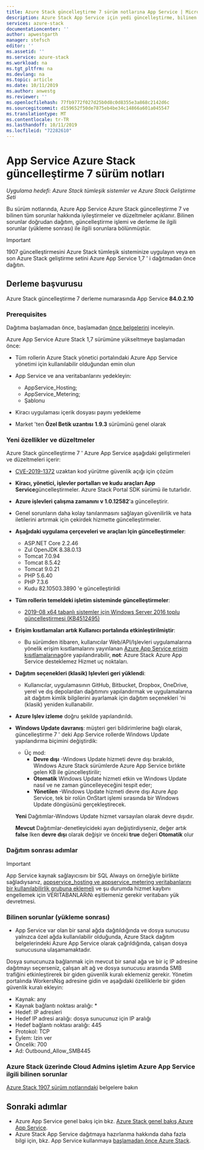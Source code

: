 ```yaml
---
title: Azure Stack güncelleştirme 7 sürüm notlarına App Service | Microsoft Docs
description: Azure Stack App Service için yedi güncelleştirme, bilinen sorunlar ve güncelleştirmenin indirileceği hakkında bilgi edinin.
services: azure-stack
documentationcenter: ''
author: apwestgarth
manager: stefsch
editor: ''
ms.assetid: ''
ms.service: azure-stack
ms.workload: na
ms.tgt_pltfrm: na
ms.devlang: na
ms.topic: article
ms.date: 10/11/2019
ms.author: anwestg
ms.reviewer: ''
ms.openlocfilehash: 77fb9772f027d25b0d8c0d8355e3a868c2142d6c
ms.sourcegitcommit: d159652f50de7875eb4be34c14866a601a045547
ms.translationtype: MT
ms.contentlocale: tr-TR
ms.lasthandoff: 10/11/2019
ms.locfileid: "72282610"
---
```

# <a name="app-service-on-azure-stack-update-7-release-notes"></a>App Service Azure Stack güncelleştirme 7 sürüm notları

*Uygulama hedefi: Azure Stack tümleşik sistemler ve Azure Stack Geliştirme Seti*

Bu sürüm notlarında, Azure App Service Azure Stack güncelleştirme 7 ve bilinen tüm sorunlar hakkında iyileştirmeler ve düzeltmeler açıklanır. Bilinen sorunlar doğrudan dağıtım, güncelleştirme işlemi ve derleme ile ilgili sorunlar (yükleme sonrası) ile ilgili sorunlara bölünmüştür.

> [!IMPORTANT]
> 1907 güncelleştirmesini Azure Stack tümleşik sisteminize uygulayın veya en son Azure Stack geliştirme setini Azure App Service 1,7 ' i dağıtmadan önce dağıtın.


## <a name="build-reference"></a>Derleme başvurusu

Azure Stack güncelleştirme 7 derleme numarasında App Service **84.0.2.10**

### <a name="prerequisites"></a>Prerequisites

Dağıtıma başlamadan önce, başlamadan [önce belgelerini](azure-stack-app-service-before-you-get-started.md) inceleyin.

Azure App Service Azure Stack 1,7 sürümüne yükseltmeye başlamadan önce:

- Tüm rollerin Azure Stack yönetici portalındaki Azure App Service yönetimi için kullanılabilir olduğundan emin olun

- App Service ve ana veritabanlarını yedekleyin:
  - AppService_Hosting;
  - AppService_Metering;
  - Şablonu

- Kiracı uygulaması içerik dosyası payını yedekleme

- Market 'ten **Özel Betik uzantısı** **1.9.3** sürümünü genel olarak

### <a name="new-features-and-fixes"></a>Yeni özellikler ve düzeltmeler

Azure Stack güncelleştirme 7 ' Azure App Service aşağıdaki geliştirmeleri ve düzeltmeleri içerir:

- [CVE-2019-1372](https://portal.msrc.microsoft.com/en-US/security-guidance/advisory/CVE-2019-1372) uzaktan kod yürütme güvenlik açığı için çözüm

- **Kiracı, yönetici, işlevler portalları ve kudu araçları App Service**güncelleştirmeler. Azure Stack Portal SDK sürümü ile tutarlıdır.

- **Azure işlevleri çalışma zamanını** **v 1.0.12582**'a güncelleştirir.

- Genel sorunların daha kolay tanılanmasını sağlayan güvenilirlik ve hata iletilerini artırmak için çekirdek hizmette güncelleştirmeler.

- **Aşağıdaki uygulama çerçeveleri ve araçları Için güncelleştirmeler**:
  - ASP.NET Core 2.2.46
  - Zul OpenJDK 8.38.0.13
  - Tomcat 7.0.94
  - Tomcat 8.5.42
  - Tomcat 9.0.21
  - PHP 5.6.40
  - PHP 7.3.6
  - Kudu 82.10503.3890 'e güncelleştirildi

- **Tüm rollerin temeldeki işletim sisteminde güncelleştirmeler**:
  - [2019-08 x64 tabanlı sistemler için Windows Server 2016 toplu güncelleştirmesi (KB4512495)](https://support.microsoft.com/help/4512495)

- **Erişim kısıtlamaları artık Kullanıcı portalında etkinleştirilmiştir**:
  - Bu sürümden itibaren, kullanıcılar Web/API/Işlevleri uygulamalarına yönelik erişim kısıtlamalarını yayınlanan [Azure App Service erişim kısıtlamalarına](https://docs.microsoft.com/azure/app-service/app-service-ip-restrictions)göre yapılandırabilir, **not**: Azure Stack Azure App Service desteklemez Hizmet uç noktaları.

- **Dağıtım seçenekleri (klasik) Işlevleri geri yüklendi**:
  - Kullanıcılar, uygulamasının GitHub, Bitbucket, Dropbox, OneDrive, yerel ve dış depolardan dağıtımını yapılandırmak ve uygulamalarına ait dağıtım kimlik bilgilerini ayarlamak için dağıtım seçenekleri 'ni (klasik) yeniden kullanabilir.

- **Azure Işlev izleme** doğru şekilde yapılandırıldı.

- **Windows Update davranış**: müşteri geri bildirimlerine bağlı olarak, güncelleştirme 7 ' deki App Service rollerde Windows Update yapılandırma biçimini değiştirdik:
  - Üç mod:
    - **Devre dışı** -Windows Update hizmeti devre dışı bırakıldı, Windows Azure Stack sürümlerde Azure App Service bırlıkte gelen KB ile güncelleştirilir;
    - **Otomatik** Windows Update hizmeti etkin ve Windows Update nasıl ve ne zaman güncelleyeceğini tespit eder;
    - **Yönetilen** -Windows Update hizmeti devre dışı Azure App Service, tek bir rolün OnStart işlemi sırasında bir Windows Update döngüsünü gerçekleştirecek.

  **Yeni** Dağıtımlar-Windows Update hizmet varsayılan olarak devre dışıdır.

  **Mevcut** Dağıtımlar-denetleyicideki ayarı değiştirdiyseniz, değer artık **false** Iken **devre dışı** olarak değişir ve önceki **true** değeri **Otomatik** olur

### <a name="post-deployment-steps"></a>Dağıtım sonrası adımlar

> [!IMPORTANT]
> App Service kaynak sağlayıcısını bir SQL Always on örneğiyle birlikte sağladıysanız, [appservice_hosting ve appservice_metering veritabanlarını bir kullanılabilirlik grubuna eklemeli](https://docs.microsoft.com/sql/database-engine/availability-groups/windows/availability-group-add-a-database) ve şu durumda hizmet kaybını engellemek için VERITABANLARıNı eşitlemeniz gerekir veritabanı yük devretmesi.

### <a name="known-issues-post-installation"></a>Bilinen sorunlar (yükleme sonrası)

- App Service var olan bir sanal ağda dağıtıldığında ve dosya sunucusu yalnızca özel ağda kullanılabilir olduğunda, Azure Stack dağıtım belgelerindeki Azure App Service olarak çağrıldığında, çalışan dosya sunucusuna ulaşamamaktadır.

Dosya sunucunuza bağlanmak için mevcut bir sanal ağa ve bir iç IP adresine dağıtmayı seçerseniz, çalışan alt ağ ve dosya sunucusu arasında SMB trafiğini etkinleştirerek bir giden güvenlik kuralı eklemeniz gerekir. Yönetim portalında WorkersNsg adresine gidin ve aşağıdaki özelliklerle bir giden güvenlik kuralı ekleyin:
 * Kaynak: any
 * Kaynak bağlantı noktası aralığı: *
 * Hedef: IP adresleri
 * Hedef IP adresi aralığı: dosya sunucunuz için IP aralığı
 * Hedef bağlantı noktası aralığı: 445
 * Protokol: TCP
 * Eylem: Izin ver
 * Öncelik: 700
 * Ad: Outbound_Allow_SMB445

### <a name="known-issues-for-cloud-admins-operating-azure-app-service-on-azure-stack"></a>Azure Stack üzerinde Cloud Admins işletim Azure App Service ilgili bilinen sorunlar

[Azure Stack 1907 sürüm notlarındaki](azure-stack-release-notes-1907.md) belgelere bakın

## <a name="next-steps"></a>Sonraki adımlar

- Azure App Service genel bakış için bkz. [Azure Stack genel bakış Azure App Service](azure-stack-app-service-overview.md).
- Azure Stack App Service dağıtmaya hazırlanma hakkında daha fazla bilgi için, bkz. App Service kullanmaya [başlamadan önce Azure Stack](azure-stack-app-service-before-you-get-started.md).
